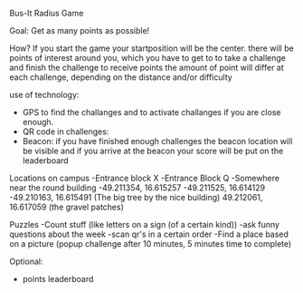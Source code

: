 Bus-It Radius Game

Goal:
Get as many points as possible!

How?
If you start the game your startposition will be the center. 
there will be points of interest around you, which you have to get to to take a challenge and finish the challenge to receive points
the amount of point will differ at each challenge, depending on the distance and/or difficulty

use of technology:
- GPS to find the challanges and to activate challanges if you are close enough.
- QR code in challenges: 
- Beacon: if you have finished enough challenges the beacon location will be visible and if you arrive at the beacon your score will be put on the leaderboard

Locations on campus
-Entrance block X
-Entrance Block Q
-Somewhere near the round building
-49.211354, 16.615257
-49.211525, 16.614129
-49.210163, 16.615491 (The big tree by the nice building)
49.212061, 16.617059 (the gravel patches)


Puzzles
-Count stuff (like letters on a sign (of a certain kind))
-ask funny questions about the week
-scan qr's in a certain order
-Find a place based on a picture (popup challenge after 10 minutes, 5 minutes time to complete)



Optional:
- points leaderboard
